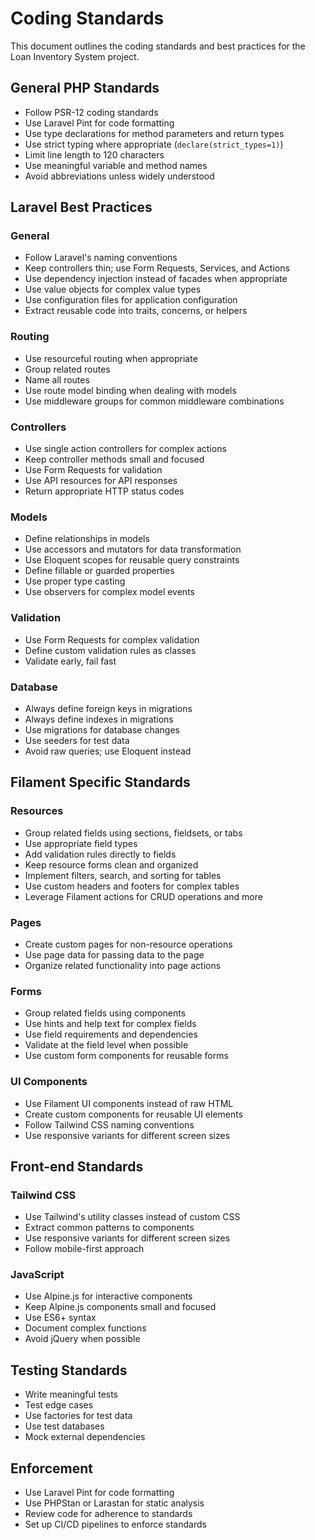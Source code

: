 # Coding Standards

This document outlines the coding standards and best practices for the Loan Inventory System project.

## General PHP Standards

- Follow PSR-12 coding standards
- Use Laravel Pint for code formatting
- Use type declarations for method parameters and return types
- Use strict typing where appropriate (`declare(strict_types=1)`)
- Limit line length to 120 characters
- Use meaningful variable and method names
- Avoid abbreviations unless widely understood

## Laravel Best Practices

### General

- Follow Laravel's naming conventions
- Keep controllers thin; use Form Requests, Services, and Actions
- Use dependency injection instead of facades when appropriate
- Use value objects for complex value types
- Use configuration files for application configuration
- Extract reusable code into traits, concerns, or helpers

### Routing

- Use resourceful routing when appropriate
- Group related routes
- Name all routes
- Use route model binding when dealing with models
- Use middleware groups for common middleware combinations

### Controllers

- Use single action controllers for complex actions
- Keep controller methods small and focused
- Use Form Requests for validation
- Use API resources for API responses
- Return appropriate HTTP status codes

### Models

- Define relationships in models
- Use accessors and mutators for data transformation
- Use Eloquent scopes for reusable query constraints
- Define fillable or guarded properties
- Use proper type casting
- Use observers for complex model events

### Validation

- Use Form Requests for complex validation
- Define custom validation rules as classes
- Validate early, fail fast

### Database

- Always define foreign keys in migrations
- Always define indexes in migrations
- Use migrations for database changes
- Use seeders for test data
- Avoid raw queries; use Eloquent instead

## Filament Specific Standards

### Resources

- Group related fields using sections, fieldsets, or tabs
- Use appropriate field types
- Add validation rules directly to fields
- Keep resource forms clean and organized
- Implement filters, search, and sorting for tables
- Use custom headers and footers for complex tables
- Leverage Filament actions for CRUD operations and more

### Pages

- Create custom pages for non-resource operations
- Use page data for passing data to the page
- Organize related functionality into page actions

### Forms

- Group related fields using components
- Use hints and help text for complex fields
- Use field requirements and dependencies
- Validate at the field level when possible
- Use custom form components for reusable forms

### UI Components

- Use Filament UI components instead of raw HTML
- Create custom components for reusable UI elements
- Follow Tailwind CSS naming conventions
- Use responsive variants for different screen sizes

## Front-end Standards

### Tailwind CSS

- Use Tailwind's utility classes instead of custom CSS
- Extract common patterns to components
- Use responsive variants for different screen sizes
- Follow mobile-first approach

### JavaScript

- Use Alpine.js for interactive components
- Keep Alpine.js components small and focused
- Use ES6+ syntax
- Document complex functions
- Avoid jQuery when possible

## Testing Standards

- Write meaningful tests
- Test edge cases
- Use factories for test data
- Use test databases
- Mock external dependencies

## Enforcement

- Use Laravel Pint for code formatting
- Use PHPStan or Larastan for static analysis
- Review code for adherence to standards
- Set up CI/CD pipelines to enforce standards 